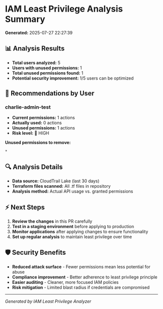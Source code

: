 # IAM Least Privilege Analysis Summary

**Generated:** 2025-07-27 22:27:39

## 📊 Analysis Results

- **Total users analyzed:** 5
- **Users with unused permissions:** 1
- **Total unused permissions found:** 1
- **Potential security improvement:** 1/5 users can be optimized

## 🎯 Recommendations by User

### charlie-admin-test
- **Current permissions:** 1 actions
- **Actually used:** 0 actions  
- **Unused permissions:** 1 actions
- **Risk level:** 🔴 HIGH

**Unused permissions to remove:**
```
*

```


## 🔍 Analysis Details

- **Data source:** CloudTrail Lake (last 30 days)
- **Terraform files scanned:** All .tf files in repository
- **Analysis method:** Actual API usage vs. granted permissions

## ⚡ Next Steps

1. **Review the changes** in this PR carefully
2. **Test in a staging environment** before applying to production
3. **Monitor applications** after applying changes to ensure functionality
4. **Set up regular analysis** to maintain least privilege over time

## 🛡️ Security Benefits

- **Reduced attack surface** - Fewer permissions mean less potential for abuse
- **Compliance improvement** - Better adherence to least privilege principle  
- **Easier auditing** - Cleaner, more focused IAM policies
- **Risk mitigation** - Limited blast radius if credentials are compromised

---
*Generated by IAM Least Privilege Analyzer*
